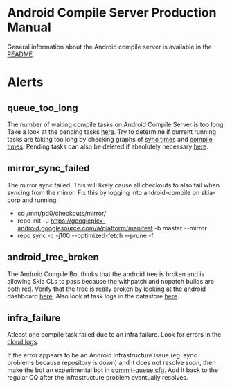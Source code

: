 Android Compile Server Production Manual
========================================

General information about the Android compile server is available in the
[README](./README.md).


Alerts
======


queue_too_long
--------------

The number of waiting compile tasks on Android Compile Server is too long.
Take a look at the pending tasks [here](https://chromium-swarm.appspot.com/tasklist?c=name&c=state&c=created_ts&c=duration&c=pending_time&c=pool&c=bot&c=sk_issue&c=sk_patchset&f=sk_issue_server%3Ahttps%3A%2F%2Fskia-review.googlesource.com&f=sk_name-tag%3ABuild-Debian9-Clang-cf_x86_phone-eng-Android_Framework&l=50&n=true&s=created_ts%3Adesc).
Try to determine if current running tasks are taking too long by checking graphs
of [sync times](https://skia-prom.corp.goog/graph?g0.range_input=1d&g0.expr=android_sync_time_checkout_1%7Bapp%3D%22android-compile%22%7D%2F60&g0.tab=0&g1.range_input=1d&g1.expr=android_sync_time_checkout_2%7Bapp%3D%22android-compile%22%7D%2F60&g1.tab=0&g2.range_input=1d&g2.expr=android_sync_time_checkout_3%7Bapp%3D%22android-compile%22%7D%2F60&g2.tab=0&g3.range_input=1d&g3.expr=android_sync_time_checkout_4%7Bapp%3D%22android-compile%22%7D%2F60&g3.tab=0&g4.range_input=1d&g4.expr=android_sync_time_checkout_5%7Bapp%3D%22android-compile%22%7D%2F60&g4.tab=0&g5.range_input=1d&g5.expr=android_sync_time_mirror%7Bapp%3D%22android-compile%22%7D%2F60&g5.tab=0) and [compile times](https://skia-prom.corp.goog/graph?g0.range_input=1d&g0.expr=android_compile_time_checkout_1%7Bapp%3D%22android-compile%22%7D%2F60&g0.tab=0&g1.range_input=1d&g1.expr=android_compile_time_checkout_2%7Bapp%3D%22android-compile%22%7D%2F60&g1.tab=0&g2.range_input=1d&g2.expr=android_compile_time_checkout_3%7Bapp%3D%22android-compile%22%7D%2F60&g2.tab=0&g3.range_input=1d&g3.expr=android_compile_time_checkout_4%7Bapp%3D%22android-compile%22%7D%2F60&g3.tab=0&g4.range_input=1d&g4.expr=android_compile_time_checkout_5%7Bapp%3D%22android-compile%22%7D%2F60&g4.tab=0).
Pending tasks can also be deleted if absolutely necessary
[here](https://goto.google.com/skia-android-framework-compile-bot-datastore).


mirror_sync_failed
------------------

The mirror sync failed. This will likely cause all checkouts to also fail when
syncing from the mirror. Fix this by logging into android-compile on skia-corp
and running:
* cd /mnt/pd0/checkouts/mirror/
* repo init -u https://googleplex-android.googlesource.com/a/platform/manifest -b master --mirror
* repo sync -c -j100 --optimized-fetch --prune -f


android_tree_broken
-------------------

The Android Compile Bot thinks that the android tree is broken and is allowing
Skia CLs to pass because the withpatch and nopatch builds are both red.
Verify that the tree is really broken by looking at the android dashboard
[here](https://goto.google.com/ab). Also look at task logs in
the datastore [here](https://goto.google.com/skia-android-framework-compile-bot-datastore).


infra_failure
-------------

Atleast one compile task failed due to an infra failure. Look for errors in the
[cloud logs](https://goto.google.com/skia-android-framework-compile-bot-cloud-logs-errors).

If the error appears to be an Android infrastructure issue (eg: sync problems because
repository is down) and it does not resolve soon, then make the bot an experimental bot
in [commit-queue.cfg](https://skia.googlesource.com/skia/+/infra/config/commit-queue.cfg).
Add it back to the regular CQ after the infrastructure problem eventually resolves.
